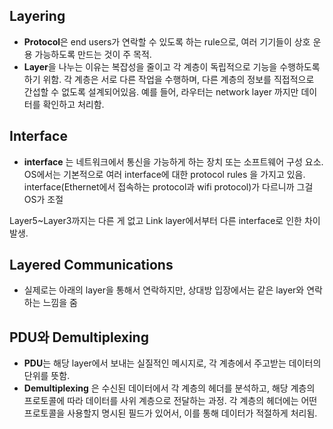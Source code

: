 ## Layering
- **Protocol**은 end users가 연락할 수 있도록 하는 rule으로, 여러 기기들이 상호 운용 가능하도록 만드는 것이 주 목적.
- **Layer**을 나누는 이유는 복잡성을 줄이고 각 계층이 독립적으로 기능을 수행하도록 하기 위함. 각 계층은 서로 다른 작업을 수행하며, 다른 계층의 정보를 직접적으로 간섭할 수 없도록 설계되어있음. 예를 들어, 라우터는 network layer 까지만 데이터를 확인하고 처리함.

## Interface 
- **interface** 는 네트워크에서 통신을 가능하게 하는 장치 또는 소프트웨어 구성 요소.
OS에서는 기본적으로 여러 interface에 대한 protocol rules 을 가지고 있음. interface(Ethernet에서 접속하는 protocol과 wifi protocol)가 다르니까 그걸 OS가 조절 

Layer5~Layer3까지는 다른 게 없고 Link layer에서부터 다른 interface로 인한 차이 발생.

## Layered Communications
- 실제로는 아래의 layer을 통해서 연락하지만, 상대방 입장에서는 같은 layer와 연락하는 느낌을 줌

## PDU와 Demultiplexing
- **PDU**는 해당 layer에서 보내는 실질적인 메시지로, 각 계층에서 주고받는 데이터의 단위를 뜻함.
- **Demultiplexing** 은 수신된 데이터에서 각 계층의 헤더를 분석하고, 해당 계층의 프로토콜에 따라 데이터를 사위 계층으로 전달하는 과정. 각 계층의 헤더에는 어떤 프로토콜을 사용할지 명시된 필드가 있어서, 이를 통해 데이터가 적절하게 처리됨.

